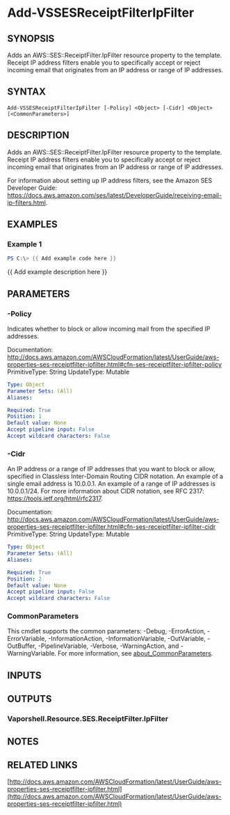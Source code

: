 # Add-VSSESReceiptFilterIpFilter

## SYNOPSIS
Adds an AWS::SES::ReceiptFilter.IpFilter resource property to the template.
Receipt IP address filters enable you to specifically accept or reject incoming email that originates from an IP address or range of IP addresses.

## SYNTAX

```
Add-VSSESReceiptFilterIpFilter [-Policy] <Object> [-Cidr] <Object> [<CommonParameters>]
```

## DESCRIPTION
Adds an AWS::SES::ReceiptFilter.IpFilter resource property to the template.
Receipt IP address filters enable you to specifically accept or reject incoming email that originates from an IP address or range of IP addresses.

For information about setting up IP address filters, see the Amazon SES Developer Guide: https://docs.aws.amazon.com/ses/latest/DeveloperGuide/receiving-email-ip-filters.html.

## EXAMPLES

### Example 1
```powershell
PS C:\> {{ Add example code here }}
```

{{ Add example description here }}

## PARAMETERS

### -Policy
Indicates whether to block or allow incoming mail from the specified IP addresses.

Documentation: http://docs.aws.amazon.com/AWSCloudFormation/latest/UserGuide/aws-properties-ses-receiptfilter-ipfilter.html#cfn-ses-receiptfilter-ipfilter-policy
PrimitiveType: String
UpdateType: Mutable

```yaml
Type: Object
Parameter Sets: (All)
Aliases:

Required: True
Position: 1
Default value: None
Accept pipeline input: False
Accept wildcard characters: False
```

### -Cidr
An IP address or a range of IP addresses that you want to block or allow, specified in Classless Inter-Domain Routing CIDR notation.
An example of a single email address is 10.0.0.1.
An example of a range of IP addresses is 10.0.0.1/24.
For more information about CIDR notation, see RFC 2317: https://tools.ietf.org/html/rfc2317.

Documentation: http://docs.aws.amazon.com/AWSCloudFormation/latest/UserGuide/aws-properties-ses-receiptfilter-ipfilter.html#cfn-ses-receiptfilter-ipfilter-cidr
PrimitiveType: String
UpdateType: Mutable

```yaml
Type: Object
Parameter Sets: (All)
Aliases:

Required: True
Position: 2
Default value: None
Accept pipeline input: False
Accept wildcard characters: False
```

### CommonParameters
This cmdlet supports the common parameters: -Debug, -ErrorAction, -ErrorVariable, -InformationAction, -InformationVariable, -OutVariable, -OutBuffer, -PipelineVariable, -Verbose, -WarningAction, and -WarningVariable. For more information, see [about_CommonParameters](http://go.microsoft.com/fwlink/?LinkID=113216).

## INPUTS

## OUTPUTS

### Vaporshell.Resource.SES.ReceiptFilter.IpFilter
## NOTES

## RELATED LINKS

[http://docs.aws.amazon.com/AWSCloudFormation/latest/UserGuide/aws-properties-ses-receiptfilter-ipfilter.html](http://docs.aws.amazon.com/AWSCloudFormation/latest/UserGuide/aws-properties-ses-receiptfilter-ipfilter.html)

